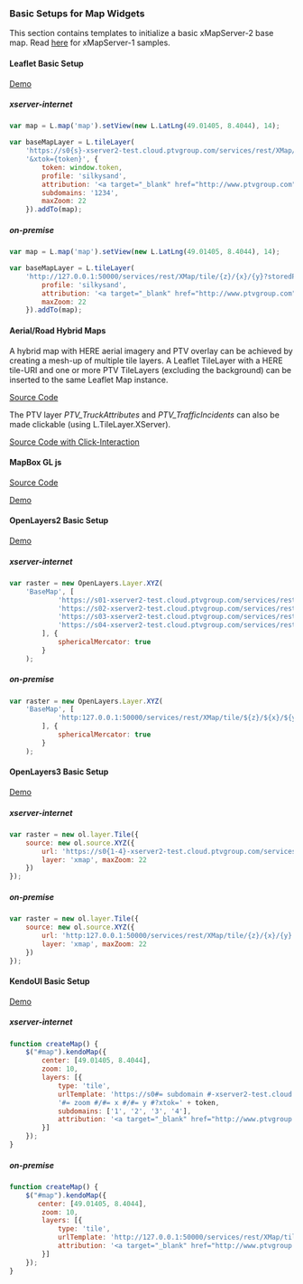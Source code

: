 ### Basic Setups for Map Widgets

This section contains templates to initialize a basic xMapServer-2 base map. Read [here](https://github.com/ptv-logistics/xserverjs/tree/master/boilerplate/xmap-1) for xMapServer-1 samples.

#### Leaflet Basic Setup

[Demo](https://ptv-logistics.github.io/xserverjs/boilerplate/Leaflet.1.0.html)

##### xserver-internet

```javascript
var map = L.map('map').setView(new L.LatLng(49.01405, 8.4044), 14);

var baseMapLayer = L.tileLayer(
    'https://s0{s}-xserver2-test.cloud.ptvgroup.com/services/rest/XMap/tile/{z}/{x}/{y}?storedProfile={profile}' +
    '&xtok={token}', {
        token: window.token,
        profile: 'silkysand',
      	attribution: '<a target="_blank" href="http://www.ptvgroup.com">PTV</a>, HERE',
        subdomains: '1234',
        maxZoom: 22
    }).addTo(map);  
```

##### on-premise

```javascript
var map = L.map('map').setView(new L.LatLng(49.01405, 8.4044), 14);

var baseMapLayer = L.tileLayer(
    'http://127.0.0.1:50000/services/rest/XMap/tile/{z}/{x}/{y}?storedProfile={profile}', {	
        profile: 'silkysand',
        attribution: '<a target="_blank" href="http://www.ptvgroup.com">PTV</a>, HERE',
        maxZoom: 22
    }).addTo(map);
```

#### Aerial/Road Hybrid Maps

A hybrid map with HERE aerial imagery and PTV overlay can be achieved by creating a mesh-up of multiple tile layers. A Leaflet TileLayer with a HERE tile-URI and one or more PTV TileLayers (excluding the background) can be inserted to the same Leaflet Map instance.

[Source Code](https://github.com/ptv-logistics/xserverjs/blob/master/boilerplate/Leaflet-Satellite.html)

The PTV layer *PTV_TruckAttributes* and *PTV_TrafficIncidents* can also be made clickable (using L.TileLayer.XServer).

[Source Code with Click-Interaction](https://github.com/ptv-logistics/xserverjs/blob/master/boilerplate/Leaflet-Satellite-Clickable.html)

#### MapBox GL js

[Source Code](https://github.com/ptv-logistics/xserverjs/blob/master/boilerplate/MapBoxGL.html)

[Demo](https://ptv-logistics.github.io/xserverjs/boilerplate/MapBoxGL.html)

#### OpenLayers2 Basic Setup

[Demo](https://ptv-logistics.github.io/xserverjs/boilerplate/OpenLayers2.html)

##### xserver-internet

```javascript
var raster = new OpenLayers.Layer.XYZ(
    'BaseMap', [
            'https://s01-xserver2-test.cloud.ptvgroup.com/services/rest/XMap/tile/${z}/${x}/${y}?xtok=' + token,
            'https://s02-xserver2-test.cloud.ptvgroup.com/services/rest/XMap/tile/${z}/${x}/${y}?xtok=' + token,
            'https://s03-xserver2-test.cloud.ptvgroup.com/services/rest/XMap/tile/${z}/${x}/${y}?xtok=' + token,
            'https://s04-xserver2-test.cloud.ptvgroup.com/services/rest/XMap/tile/${z}/${x}/${y}?xtok=' + token
        ], {
            sphericalMercator: true
        }
    );
```

##### on-premise

```javascript
var raster = new OpenLayers.Layer.XYZ(
    'BaseMap', [
            'http:127.0.0.1:50000/services/rest/XMap/tile/${z}/${x}/${y}'
        ], {
            sphericalMercator: true
        }
    );
```

#### OpenLayers3 Basic Setup

[Demo](https://ptv-logistics.github.io/xserverjs/boilerplate/OpenLayers3.html)

##### xserver-internet

```javascript
var raster = new ol.layer.Tile({
    source: new ol.source.XYZ({
        url: 'https://s0{1-4}-xserver2-test.cloud.ptvgroup.com/services/rest/XMap/tile/{z}/{x}/{y}?xtok=' + token,
        layer: 'xmap', maxZoom: 22
    })
});
```

##### on-premise

```javascript
var raster = new ol.layer.Tile({
    source: new ol.source.XYZ({
        url: 'http:127.0.0.1:50000/services/rest/XMap/tile/{z}/{x}/{y}',
        layer: 'xmap', maxZoom: 22
    })
});
```


#### KendoUI Basic Setup

[Demo](https://ptv-logistics.github.io/xserverjs/boilerplate/KendoUI.html)

##### xserver-internet

```javascript
function createMap() {
    $("#map").kendoMap({
        center: [49.01405, 8.4044],
        zoom: 10,
        layers: [{
            type: 'tile',
            urlTemplate: 'https://s0#= subdomain #-xserver2-test.cloud.ptvgroup.com/services/rest/XMap/tile/' +
            '#= zoom #/#= x #/#= y #?xtok=' + token,
            subdomains: ['1', '2', '3', '4'],
            attribution: '<a target="_blank" href="http://www.ptvgroup.com">PTV</a>, HERE'
        }]
    });
}
```

##### on-premise
```javascript
function createMap() {
    $("#map").kendoMap({
       center: [49.01405, 8.4044],
        zoom: 10,
        layers: [{
            type: 'tile',
            urlTemplate: 'http://127.0.0.1:50000/services/rest/XMap/tile/#= zoom #/#= x #/#= y #',
            attribution: '<a target="_blank" href="http://www.ptvgroup.com">PTV</a>, HERE'
        }]
    });
}
```
